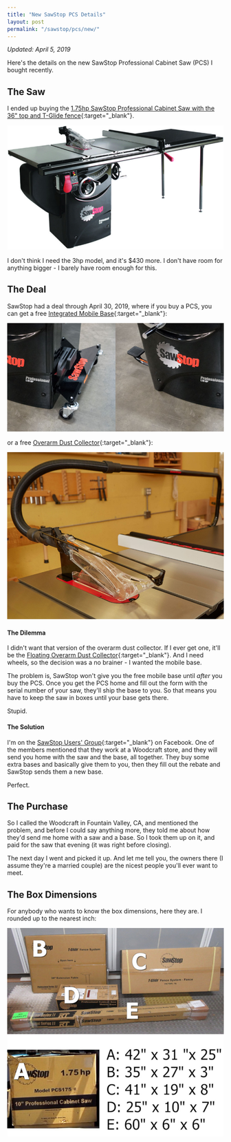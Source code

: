 ```yaml
---
title: "New SawStop PCS Details"
layout: post
permalink: "/sawstop/pcs/new/"
---
```

*Updated: April 5, 2019*

Here's the details on the new SawStop Professional Cabinet Saw (PCS) I bought recently.

## The Saw

I ended up buying the [1.75hp SawStop Professional Cabinet Saw with the 36" top and T-Glide fence](https://www.woodcraft.com/products/sawstop-1-75-hp-professional-cabinet-saw-with-36-professional-t-glide-fence-system-pcs175-tgp236){:target="_blank"}.

![](/assets/images-posts/2019/03/2019-03-24.1.01.jpg)

I don't think I need the 3hp model, and it's $430 more. I don't have room for anything bigger - I barely have room enough for this.

## The Deal

SawStop had a deal through April 30, 2019, where if you buy a PCS, you can get a free [Integrated Mobile Base](https://www.sawstop.com/table-saws/by-model/professional-cabinet-saw-mobilty){:target="_blank"}:

![](/assets/images-posts/2019/03/2019-03-24.1.02.jpg)

or a free [Overarm Dust Collector](https://www.sawstop.com/table-saws/by-model/overarm-dust-collection){:target="_blank"}:

![](/assets/images-posts/2019/03/2019-03-24.1.03.jpg)

#### The Dilemma

I didn't want that version of the overarm dust collector. If I ever get one, it'll be the [Floating Overarm Dust Collector](https://www.sawstop.com/table-saws/by-model/floating-overarm-dust-collection-guard){:target="_blank"}. And I need wheels, so the decision was a no brainer - I wanted the mobile base.

The problem is, SawStop won't give you the free mobile base until *after* you buy the PCS. Once you get the PCS home and fill out the form with the serial number of your saw, they'll ship the base to you. So that means you have to keep the saw in boxes until your base gets there.

Stupid.

#### The Solution

I'm on the [SawStop Users' Group](https://www.facebook.com/groups/sawstopusersgroup/){:target="_blank"} on Facebook. One of the members mentioned that they work at a Woodcraft store, and they will send you home with the saw and the base, all together. They buy some extra bases and basically give them to you, then they fill out the rebate and SawStop sends them a new base.

Perfect.

## The Purchase

So I called the Woodcraft in Fountain Valley, CA, and mentioned the problem, and before I could say anything more, they told me about how they'd send me home with a saw and a base. So I took them up on it, and paid for the saw that evening (it was right before closing).

The next day I went and picked it up. And let me tell you, the owners there (I assume they're a married couple) are the nicest people you'll ever want to meet.

## The Box Dimensions

For anybody who wants to know the box dimensions, here they are. I rounded up to the nearest inch:

![](/assets/images-posts/2019/03/2019-03-24.1.05.jpg)
